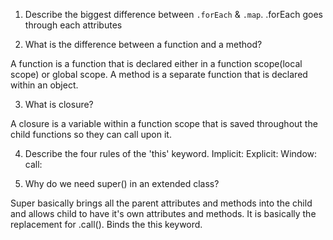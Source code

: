 1. Describe the biggest difference between `.forEach` & `.map`.
.forEach goes through each attributes


2. What is the difference between a function and a method?

A function is a function that is declared either in a function scope(local scope) or global scope. A method is a separate function that is declared within an object.

3. What is closure?

A closure is a variable within a function scope that is saved throughout the child functions so they can call upon it.

4. Describe the four rules of the 'this' keyword.
Implicit:
Explicit:
Window:
call: 


5. Why do we need super() in an extended class?

Super basically brings all the parent attributes and methods into the child and allows child to have it's own attributes and methods. It is basically the replacement for .call(). Binds the this keyword.
